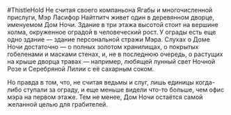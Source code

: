 #ThistleHold
Не считая своего компаньона Ягабы и многочисленной прислуги, Мэр Ласифор Найтпитч живет один в деревянном дворце, именуемом Дом Ночи. Здание в три этажа высотой стоит на вершине холма, окруженное оградой в человеческий рост. У ограды есть еще одно здание — здание персональной стражи Мэра. Слухах о Доме Ночи достаточно — о полных золотом хранилищах, о покрытых гобеленами и масками стенах, и, не в последнюю очередь, о растущих на крыше дворца травах — например, любящей лунный свет Ночной Розе и Серебряной Лилии с её сахарным соком.

Но правда в том, что, не считая ведьмы и слуг, лишь единицы когда-либо ступали за ограду, и еще меньше видели что-то больше, чем офис мэра на первом этаже. Тем не менее, Дом Ночи остаётся самой желанной целью для грабителей.